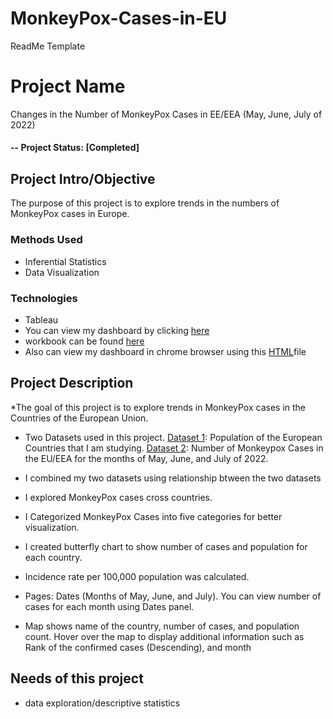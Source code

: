 # MonkeyPox-Cases-in-EU
ReadMe Template

# Project Name
Changes in the Number of MonkeyPox Cases in EE/EEA (May, June, July of 2022)
#### -- Project Status: [Completed]

## Project Intro/Objective
The purpose of this project is to explore trends in the numbers of MonkeyPox cases in Europe. 

### Methods Used
* Inferential Statistics
* Data Visualization

### Technologies
* Tableau 
* You can view my dashboard by clicking [here]( https://public.tableau.com/views/NumberofMonkeyPoxCasesinEuropeandPopulationCountforeachCountryMay2022toJuly2022/MonleypoxCasesintheEUEEA?:language=en-GB&publish=yes&:display_count=n&:origin=viz_share_link)
* workbook can be found [here]( https://github.com/salbadri/Number-of-MonkeyPox-Cases-in-EU/blob/main/Number%20of%20MonkeyPox%20Cases%20in%20Europe%20and%20Population%20Count%20for%20each%20Country(May2022%20to%20July2022).twb)
* Also can view my dashboard in chrome browser using this [HTML]( https://github.com/salbadri/Number-of-MonkeyPox-Cases-in-EU/blob/main/MonkyPox.html)file

## Project Description

*The goal of this project is to explore trends in MonkeyPox cases in the Countries of the European Union.

* Two Datasets used in this project. [Dataset 1]( https://ec.europa.eu/eurostat/databrowser/view/tps00001/default/table?lang=en): Population of the European Countries that I am studying. [Dataset 2]( https://www.ecdc.europa.eu/en/publications-data/data-monkeypox-cases-eueea): Number of Monkeypox Cases in the EU/EEA for the months of May, June, and July of 2022. 

* I combined my two datasets using relationship btween the two datasets

* I explored MonkeyPox cases cross countries. 

* I Categorized MonkeyPox Cases into five categories for better visualization. 

* I created butterfly chart to show number of cases and population for each country. 

* Incidence rate per 100,000 population was calculated. 
 
* Pages: Dates (Months of May, June, and July). You can view number of cases for each month using Dates panel. 

* Map shows name of the country, number of cases, and population count. Hover over the map to display additional information such as Rank of the confirmed cases (Descending), and month 


## Needs of this project

- data exploration/descriptive statistics






